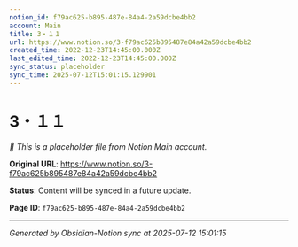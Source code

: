 ```yaml
---
notion_id: f79ac625-b895-487e-84a4-2a59dcbe4bb2
account: Main
title: 3・１１
url: https://www.notion.so/3-f79ac625b895487e84a42a59dcbe4bb2
created_time: 2022-12-23T14:45:00.000Z
last_edited_time: 2022-12-23T14:45:00.000Z
sync_status: placeholder
sync_time: 2025-07-12T15:01:15.129901
---
```


# 3・１１

*🔄 This is a placeholder file from Notion Main account.*

**Original URL**: https://www.notion.so/3-f79ac625b895487e84a42a59dcbe4bb2

**Status**: Content will be synced in a future update.

**Page ID**: `f79ac625-b895-487e-84a4-2a59dcbe4bb2`

---

*Generated by Obsidian-Notion sync at 2025-07-12 15:01:15*

